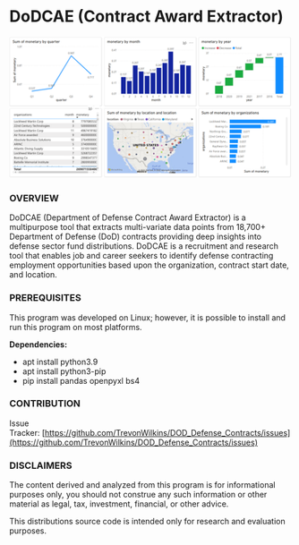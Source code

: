 # DoDCAE (Contract Award Extractor)
![alt text](https://github.com/TrevonWilkins/DoD-Contract-Award-Extractor/blob/main/DoDCAE%20Power%20BI.png?raw=true)
### OVERVIEW
DoDCAE (Department of Defense Contract Award Extractor) is a multipurpose tool that extracts multi-variate data points from 18,700+ Department of Defense (DoD) contracts providing deep insights into defense sector fund distributions. DoDCAE is a recruitment and research tool that enables job and career seekers to identify defense contracting employment opportunities based upon the organization, contract start date, and location.

### PREREQUISITES

This program was developed on Linux; however, it is possible to install and run this program on most platforms.

**Dependencies:**

- apt install python3.9
- apt install python3-pip
- pip install pandas openpyxl bs4 

### CONTRIBUTION
Issue Tracker: [https://github.com/TrevonWilkins/DOD_Defense_Contracts/issues](https://github.com/TrevonWilkins/DOD_Defense_Contracts/issues)


### DISCLAIMERS

The content derived and analyzed from this program is for informational purposes only, you should not construe any such information or other material as legal, tax, investment, financial, or other advice.

This distributions source code is intended only for research and evaluation purposes.
